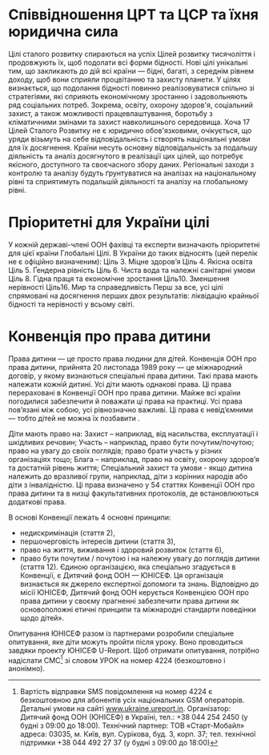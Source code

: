 # Співвідношення ЦРТ та ЦСР та їхня юридична сила

Цілі сталого розвитку спираються на успіх Цілей розвитку тисячоліття і продовжують їх, щоб подолати всі форми бідності. Нові цілі унікальні тим, що закликають до дій всі країни — бідні, багаті, з середнім рівнем доходу, щоб вони сприяли процвітанню та захисту планети. У цілях визнається, що подолання бідності повинно реалізовуватися спільно зі стратегіями, які сприяють економічному зростанню і задовольняють ряд соціальних потреб. Зокрема, освіту, охорону здоров'я, соціальний захист, а також можливості працевлаштування, боротьбу з кліматичними змінами та захист навколишнього середовища. 
Хоча 17 Цілей Сталого Розвитку не є юридично обов'язковими, очікується, що уряди візьмуть на себе відповідальність і створять національні умови для їх досягнення. Країни несуть основну відповідальність за подальшу діяльність та аналіз досягнутого в реалізації цих цілей, що потребує якісного, доступного та своєчасного збору даних. Регіональні заходи з контролю та аналізу будуть ґрунтуватися на аналізах на національному рівні та сприятимуть подальшій діяльності та аналізу на глобальному рівні.

# Пріоритетні для України цілі
У кожній державі-члені ООН фахівці та експерти визначають пріоритетні для цієї країни Глобальні Цілі. В України до таких відносять (цей перелік не є офіційно визначеним):
Ціль 3. Міцне здоров’я
Ціль 4. Якісна освіта
Ціль 5. Ґендерна рівність
Ціль 6. Чиста вода та належні санітарні умови
Ціль 8. Гідна праця та економічне зростання
Ціль10. Зменшення нерівності 
Ціль16. Мир та справедливість
Перш за все, усі цілі спрямовані на досягнення перших двох результатів: ліквідацію крайньої бідності та нерівності у всьому світі.

# Конвенція про права дитини
Права дитини — це просто права людини для дітей. Конвенція ООН про права дитини, прийнята 20 листопада 1989 року — це міжнародний договір, у якому визнаються спеціальні права дитини. Такі права мають належати кожній дитині. Усі діти мають однакові права. Ці права перераховані в Конвенції ООН про права дитини. Майже всі країни погодилися забезпечити й поважати ці права на практиці. Усі права пов’язані між собою, усі рівнозначно важливі. Ці права є невід’ємними — тобто дітей не можна їх позбавити . 

Діти мають право на:
Захист – наприклад, від насильства, експлуатації і шкідливих речовин;
Участь – наприклад, право бути почутим/почутою; право на увагу до своїх поглядів; право брати участь у різних організаціях тощо;
Блага – наприклад, право на освіту, охорону здоров’я та достатній рівень життя;
Спеціальний захист та умови - якщо дитина належить до вразливої групи, наприклад, діти з корінних народів або діти з інвалідністю.
Ці права визначено у 54 статтях Конвенції ООН про права дитини та в низці факультативних протоколів, де встановлюються додаткові права. 

В основі Конвенції лежать 4 основні принципи: 
- недискримінація (стаття 2), 
- першочерговість інтересів дитини (стаття 3), 
- право на життя, виживання і здоровий розвиток (стаття 6), 
- право бути почутим / почутою і на належну увагу до поглядів дитини (стаття 12).
Єдиною організацією, яка спеціально згадується в Конвенції, є Дитячий фонд ООН — ЮНІСЕФ. Ця організація визнається як джерело експертної допомоги та знань. Відповідно до місії ЮНІСЕФ, Дитячий фонд ООН керується Конвенцією ООН про права дитини у своєму прагненні забезпечити права дитини як основоположні етичні принципи та міжнародні стандарти поведінки щодо дітей».

Опитування 
ЮНІСЕФ разом із партнерами розробили спеціальне опитування, яке діти можуть пройти після уроку. Воно проводиться завдяки проекту ЮНІСЕФ U-Report. Щоб отримати опитування, потрібно надіслати СМС[^1] зі словом УРОК на номер 4224 (безкоштовно і анонімно).

[^1]: Вартість відправки SMS повідомлення на номер 4224 є безкоштовною для абонентів усіх національних GSM операторів. Детальні умови на сайті www.ukraine.ureport.in. Організатор: Дитячий фонд ООН (ЮНІСЕФ) в Україні, тел.: +38 044 254 2450 (у будні з  09:00 до 18:00). Технічний партнер: ТОВ «Старт-Мобайл» адреса: 03035, м. Київ, вул. Сурікова, буд. 3, корп. 37; тел. технічної підтримки +38 044 492 27 37  (у будні з 09:00 до 18:00)